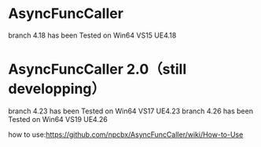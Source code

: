 # AsyncFuncCaller

branch 4.18 has been Tested on Win64 VS15 UE4.18

# AsyncFuncCaller 2.0（still developping）
branch 4.23 has been Tested on Win64 VS17 UE4.23
branch 4.26 has been Tested on Win64 VS19 UE4.26

how to use:https://github.com/npcbx/AsyncFuncCaller/wiki/How-to-Use
